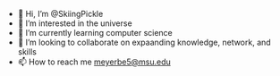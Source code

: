 - 👋 Hi, I’m @SkiingPickle
- 👀 I’m interested in the universe
- 🌱 I’m currently learning computer science
- 💞️ I’m looking to collaborate on expaanding knowledge, network, and skills
- 📫 How to reach me meyerbe5@msu.edu

<!---
SkiingPickle/SkiingPickle is a ✨ special ✨ repository because its `README.md` (this file) appears on your GitHub profile.
You can click the Preview link to take a look at your changes.
--->
